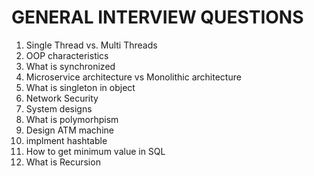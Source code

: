 # GENERAL INTERVIEW QUESTIONS

1. Single Thread vs. Multi Threads
2. OOP characteristics
3. What is synchronized
4. Microservice architecture vs Monolithic architecture
5. What is singleton in object
6. Network Security
7. System designs
8. What is polymorhpism
9. Design ATM machine
10. implment hashtable
11. How to get minimum value in SQL
12. What is Recursion